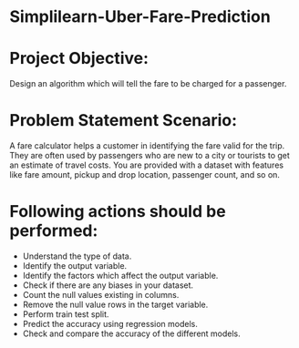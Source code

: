 # Simplilearn-Uber-Fare-Prediction

# Project Objective: 
Design an algorithm which will tell the fare to be charged for a passenger.

# Problem Statement Scenario: 
A fare calculator helps a customer in identifying the fare valid for the trip. They are often used by passengers who are new to a city or tourists to get an estimate of travel costs. You are provided with a dataset with features like fare amount, pickup and drop location, passenger count, and so on.

# Following actions should be performed:
- Understand the type of data.
- Identify the output variable.
- Identify the factors which affect the output variable.
- Check if there are any biases in your dataset.
- Count the null values existing in columns.
- Remove the null value rows in the target variable.
- Perform train test split.
- Predict the accuracy using regression models.
- Check and compare the accuracy of the different models.
